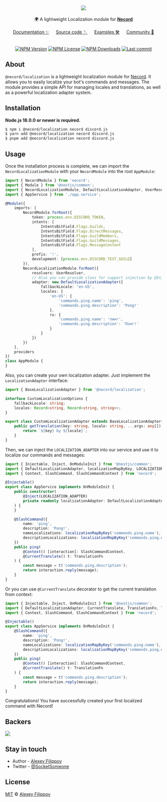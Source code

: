 <div align="center">
   <h1>
       <a href="#"><img src="https://necord.org/img/logo.png"></a>
   </h1>
  🌍 A lightweight Localization module for <b><a href="https://necord.org/">Necord</a></b>
   <br/><br/>
   <a href="https://necord.org">Documentation ✨</a> &emsp; <a href="https://github.com/SocketSomeone/necord">Source code 🪡</a> &emsp; <a href="https://github.com/necordjs/samples">Examples 🛠️</a> &emsp; <a href="https://discord.gg/mcBYvMTnwP">Community 💬</a>
</div>


<br/>

<p align="center">
    <a href='https://img.shields.io/npm/v/necord'><img src="https://img.shields.io/npm/v/necord" alt="NPM Version" /></a>
    <a href='https://img.shields.io/npm/l/necord'><img src="https://img.shields.io/npm/l/necord" alt="NPM License" /></a>
    <a href='https://img.shields.io/npm/dm/necord'><img src="https://img.shields.io/npm/dm/necord" alt="NPM Downloads" /></a>
    <a href='https://img.shields.io/github/last-commit/necordjs/necord'><img src="https://img.shields.io/github/last-commit/SocketSomeone/necord" alt="Last commit" /></a>
</p>

## About

`@necord/localization` is a lightweight localization module for [Necord](https://necord.org/). It allows you to easily localize your bot's
commands and messages. The module provides a simple API for managing locales and translations, as well as a powerful localization adapter
system.

## Installation

**Node.js 18.0.0 or newer is required.**

```bash
$ npm i @necord/localization necord discord.js
$ yarn add @necord/localization necord discord.js
$ pnpm add @necord/localization necord discord.js
```

## Usage

Once the installation process is complete, we can import the `NecordLocalizationModule` with your `NecordModule` into the
root `AppModule`:

```typescript
import { NecordModule } from 'necord';
import { Module } from '@nestjs/common';
import { NecordLocalizationModule, DefaultLocalizationAdapter, UserResolver } from '@necord/localization';
import { AppService } from './app.service';

@Module({
    imports: [
        NecordModule.forRoot({
            token: process.env.DISCORD_TOKEN,
            intents: [
                IntentsBitField.Flags.Guilds,
                IntentsBitField.Flags.DirectMessages,
                IntentsBitField.Flags.GuildMembers,
                IntentsBitField.Flags.GuildMessages,
                IntentsBitField.Flags.MessageContent
            ],
            prefix: '!',
            development: [process.env.DISCORD_TEST_GUILD]
        }),
        NecordLocalizationModule.forRoot({
            resolvers: UserResolver,
            // Also you can provide class for support injection by @Inject
            adapter: new DefaultLocalizationAdapter({
                fallbackLocale: 'en-US',
                locales: {
                    'en-US': {
                        'commands.ping.name': 'ping',
                        'commands.ping.description': 'Pong!'
                    },
                    ru: {
                        'commands.ping.name': 'пинг',
                        'commands.ping.description': 'Понг!'
                    }
                }
            })
        })
    ],
    providers
})
class AppModule {
}
```
Also, you can create your own localization adapter. Just implement the `LocalizationAdapter` interface:

```typescript
import { BaseLocalizationAdapter } from '@necord/localization';

interface CustomLocalizationOptions {
    fallbackLocale: string;
    locales: Record<string, Record<string, string>>;
}

export class CustomLocalizationAdapter extends BaseLocalizationAdapter<CustomLocalizationOptions> {
    public getTranslation(key: string, locale: string, ...args: any[]): string {
        return `${key} by ${locale}`;
    }
}

```


Then, we can inject the `LOCALIZATION_ADAPTER` into our service and use it to localize our commands and messages:

```typescript
import { Injectable, Inject, OnModuleInit } from '@nestjs/common';
import { DefaultLocalizationAdapter, localizationMapByKey, LOCALIZATION_ADAPTER } from '@necord/localization';
import { Context, SlashCommand, SlashCommandContext } from 'necord';

@Injectable()
export class AppService implements OnModuleInit {
    public constructor(
        @Inject(LOCALIZATION_ADAPTER)
        private readonly localizationAdapter: DefaultLocalizationAdapter
    ) {
    }

    @SlashCommand({
        name: 'ping',
        description: 'Pong!',
        nameLocalizations: localizationMapByKey('commands.ping.name'),
        descriptionLocalizations: localizationMapByKey('commands.ping.description')
    })
    public ping(
        @Context() [interaction]: SlashCommandContext,
        @CurrentTranslate() t: TranslationFn
    ) {
        const message = t('commands.ping.description');
        return interaction.reply(message);
    }
}
```

Or you can use `@CurrentTranslate` decorator to get the current translation from context:

```typescript
import { Injectable, Inject, OnModuleInit } from '@nestjs/common';
import { DefaultLocalizationAdapter, CurrentTranslate, TranslationFn, localizationMapByKey } from '@necord/localization';
import { Context, SlashCommand, SlashCommandContext } from 'necord';

@Injectable()
export class AppService implements OnModuleInit {
    @SlashCommand({
        name: 'ping',
        description: 'Pong!',
        nameLocalizations: localizationMapByKey('commands.ping.name'),
        descriptionLocalizations: localizationMapByKey('commands.ping.description')
    })
    public ping(
        @Context() [interaction]: SlashCommandContext,
        @CurrentTranslate() t: TranslationFn
    ) {
        const message = t('commands.ping.description');
        return interaction.reply(message);
    }
}
```

Congratulations! You have successfully created your first localized command with Necord!

## Backers

<a href="https://opencollective.com/necord" target="_blank"><img src="https://opencollective.com/necord/backers.svg?width=1000"></a>

## Stay in touch

* Author - [Alexey Filippov](https://t.me/socketsomeone)
* Twitter - [@SocketSomeone](https://twitter.com/SocketSomeone)

## License

[MIT](https://github.com/necordjs/necord/blob/master/LICENSE) © [Alexey Filippov](https://github.com/SocketSomeone)
